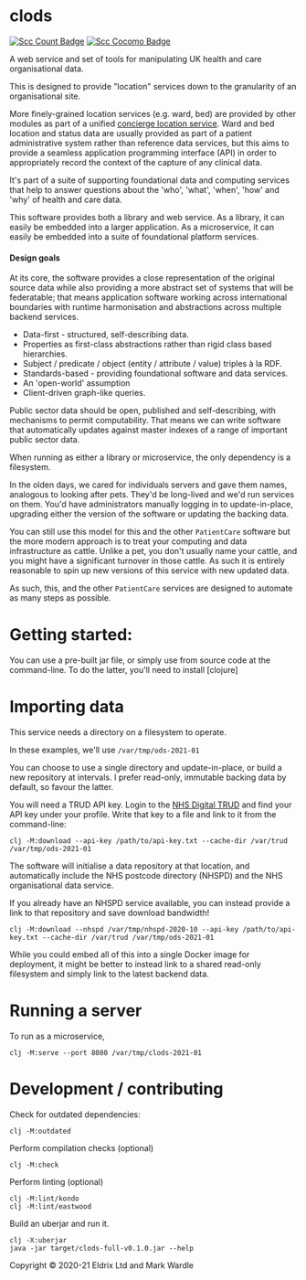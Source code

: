 # clods

[![Scc Count Badge](https://sloc.xyz/github/wardle/clods)](https://github.com/wardle/clods/)
[![Scc Cocomo Badge](https://sloc.xyz/github/wardle/clods?category=cocomo&avg-wage=100000)](https://github.com/wardle/clods/)

A web service and set of tools for manipulating UK health and care organisational data.

This is designed to provide "location" services down to the granularity of an organisational site.

More finely-grained location services (e.g. ward, bed) are provided by other modules
as part of a unified [concierge location service](https://github.com/wardle/concierge). 
Ward and bed location and status data are usually provided as part of a patient administrative system rather than reference data services, but
this aims to provide a seamless application programming interface (API) in order to 
appropriately record the context of the capture of any clinical data. 

It's part of a suite of supporting foundational data and computing services that help to
answer questions about the 'who', 'what', 'when', 'how' and 'why' of health and care data.

This software provides both a library and web service. As a library, it can easily be embedded into a larger
application. As a microservice, it can easily be embedded into a suite of foundational platform services.

#### Design goals

At its core, the software provides a close representation of the original source
data while also providing a more abstract set of systems that will be federatable;
that means application software working across international boundaries with
runtime harmonisation and abstractions across multiple backend services.

- Data-first - structured, self-describing data.
- Properties as first-class abstractions rather than rigid class based 
  hierarchies. 
- Subject / predicate / object (entity / attribute / value) triples à la RDF.
- Standards-based - providing foundational software and data services.
- An 'open-world' assumption 
- Client-driven graph-like queries.

Public sector data should be open, published and self-describing, with
mechanisms to permit computability. That means we can write software that
automatically updates against master indexes of a range of important 
public sector data. 

When running as either a library or microservice, the only dependency is a filesystem.

In the olden days, we cared for individuals servers and gave them names, analogous to looking
after pets. They'd be long-lived and we'd run services on them. You'd have administrators manually
logging in to update-in-place, upgrading either the version of the software or updating the
backing data. 

You can still use this model for this and the other `PatientCare` software but the more modern approach is to treat your computing and data infrastructure as cattle. 
Unlike a pet, you don't usually name your cattle, and you might have a significant turnover in those cattle. As such
it is entirely reasonable to spin up new versions of this service with new updated data.

As such, this, and the other `PatientCare` services are designed to automate as many steps as possible.

# Getting started: 

You can use a pre-built jar file, or simply use from source code at the command-line. 
To do the latter, you'll need to install [clojure]

# Importing data

This service needs a directory on a filesystem to operate.

In these examples, we'll use `/var/tmp/ods-2021-01`

You can choose to use a single directory and update-in-place, or build a new
repository at intervals. I prefer read-only, immutable backing data by default,
so favour the latter.

You will need a TRUD API key. 
Login to the [NHS Digital TRUD](https://isd.digital.nhs.uk/) and find your API key under your profile. 
Write that key to a file and link to it from the command-line:

```shell
clj -M:download --api-key /path/to/api-key.txt --cache-dir /var/trud /var/tmp/ods-2021-01
```

The software will initialise a data repository at that location, and automatically
include the NHS postcode directory (NHSPD) and the NHS organisational data service. 

If you already have an NHSPD service available, you can instead provide a link
to that repository and save download bandwidth!

```shell
clj -M:download --nhspd /var/tmp/nhspd-2020-10 --api-key /path/to/api-key.txt --cache-dir /var/trud /var/tmp/ods-2021-01 
```

While you could embed all of this into a single Docker image for deployment, it might be better to 
instead link to a shared read-only filesystem and simply link to the latest backend data.

# Running a server

To run as a microservice,

```shell
clj -M:serve --port 8080 /var/tmp/clods-2021-01
```

# Development / contributing

Check for outdated dependencies:

```shell
clj -M:outdated
```

Perform compilation checks (optional)

```shell
clj -M:check
```

Perform linting (optional)

```shell 
clj -M:lint/kondo
clj -M:lint/eastwood
```

Build an uberjar and run it.

```shell
clj -X:uberjar
java -jar target/clods-full-v0.1.0.jar --help
```

Copyright © 2020-21 Eldrix Ltd and Mark Wardle
